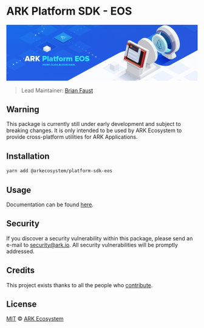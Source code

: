 # ARK Platform SDK - EOS

<p align="center">
    <img src="https://raw.githubusercontent.com/ArkEcosystem/platform-sdk/master/packages/platform-sdk-eos/banner.png" />
</p>

> Lead Maintainer: [Brian Faust](https://github.com/faustbrian)

## Warning

This package is currently still under early development and subject to breaking changes. It is only intended to be used by ARK Ecosystem to provide cross-platform utilities for ARK Applications.

## Installation

```bash
yarn add @arkecosystem/platform-sdk-eos
```

## Usage

Documentation can be found [here](https://ark.dev/docs/platform-sdk/coins/eos).

## Security

If you discover a security vulnerability within this package, please send an e-mail to security@ark.io. All security vulnerabilities will be promptly addressed.

## Credits

This project exists thanks to all the people who [contribute](../../contributors).

## License

[MIT](LICENSE) © [ARK Ecosystem](https://ark.io)
